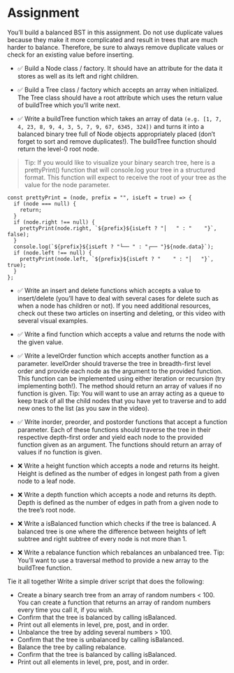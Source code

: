 # Assignment

You’ll build a balanced BST in this assignment. Do not use duplicate values because they make it more complicated and result in trees that are much harder to balance. Therefore, be sure to always remove duplicate values or check for an existing value before inserting.

- ✅ Build a Node class / factory. It should have an attribute for the data it stores as well as its left and right children.

- ✅ Build a Tree class / factory which accepts an array when initialized. The Tree class should have a root attribute which uses the return value of buildTree which you’ll write next.

- ✅ Write a buildTree function which takes an array of data `(e.g. [1, 7, 4, 23, 8, 9, 4, 3, 5, 7, 9, 67, 6345, 324])` and turns it into a balanced binary tree full of Node objects appropriately placed (don’t forget to sort and remove duplicates!). The buildTree function should return the level-0 root node.

> Tip: If you would like to visualize your binary search tree, here is a prettyPrint() function that will console.log your tree in a structured format. This function will expect to receive the root of your tree as the value for the node parameter.

```
const prettyPrint = (node, prefix = "", isLeft = true) => {
  if (node === null) {
    return;
  }
  if (node.right !== null) {
    prettyPrint(node.right, `${prefix}${isLeft ? "│   " : "    "}`, false);
  }
  console.log(`${prefix}${isLeft ? "└── " : "┌── "}${node.data}`);
  if (node.left !== null) {
    prettyPrint(node.left, `${prefix}${isLeft ? "    " : "│   "}`, true);
  }
};
```

- ✅ Write an insert and delete functions which accepts a value to insert/delete (you’ll have to deal with several cases for delete such as when a node has children or not). If you need additional resources, check out these two articles on inserting and deleting, or this video with several visual examples.

- ✅ Write a find function which accepts a value and returns the node with the given value.

- ✅ Write a levelOrder function which accepts another function as a parameter. levelOrder should traverse the tree in breadth-first level order and provide each node as the argument to the provided function. This function can be implemented using either iteration or recursion (try implementing both!). The method should return an array of values if no function is given. Tip: You will want to use an array acting as a queue to keep track of all the child nodes that you have yet to traverse and to add new ones to the list (as you saw in the video).

- ✅ Write inorder, preorder, and postorder functions that accept a function parameter. Each of these functions should traverse the tree in their respective depth-first order and yield each node to the provided function given as an argument. The functions should return an array of values if no function is given.

- ❌ Write a height function which accepts a node and returns its height. Height is defined as the number of edges in longest path from a given node to a leaf node.

- ❌ Write a depth function which accepts a node and returns its depth. Depth is defined as the number of edges in path from a given node to the tree’s root node.

- ❌ Write a isBalanced function which checks if the tree is balanced. A balanced tree is one where the difference between heights of left subtree and right subtree of every node is not more than 1.

- ❌ Write a rebalance function which rebalances an unbalanced tree. Tip: You’ll want to use a traversal method to provide a new array to the buildTree function.

Tie it all together
Write a simple driver script that does the following:

- Create a binary search tree from an array of random numbers < 100. You can create a function that returns an array of random numbers every time you call it, if you wish.
- Confirm that the tree is balanced by calling isBalanced.
- Print out all elements in level, pre, post, and in order.
- Unbalance the tree by adding several numbers > 100.
- Confirm that the tree is unbalanced by calling isBalanced.
- Balance the tree by calling rebalance.
- Confirm that the tree is balanced by calling isBalanced.
- Print out all elements in level, pre, post, and in order.
